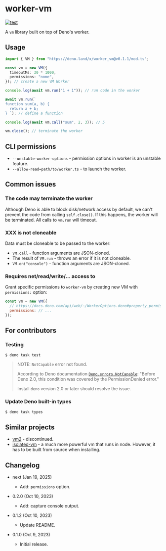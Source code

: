 # worker-vm

[![test](https://github.com/eight04/worker-vm/actions/workflows/test.yml/badge.svg)](https://github.com/eight04/worker-vm/actions/workflows/test.yml)

A `vm` library built on top of Deno's worker.

## Usage

```ts
import { VM } from "https://deno.land/x/worker_vm@v0.1.1/mod.ts";

const vm = new VM({
  timeoutMs: 30 * 1000,
  permissions: "none",
}); // create a new VM Worker

console.log(await vm.run("1 + 1")); // run code in the worker

await vm.run(`
function sum(a, b) {
  return a + b;
} `); // define a function

console.log(await vm.call("sum", 2, 3)); // 5

vm.close(); // terminate the worker
```

## CLI permissions

- `--unstable-worker-options` - permission options in worker is an unstable feature.
- `--allow-read=path/to/worker.ts` - to launch the worker.

## Common issues

### The code may terminate the worker

Although Deno is able to block disk/network access by default, we can't prevent the code from calling `self.close()`. If this happens, the worker will be terminated. All calls to `vm.run` will timeout.

### XXX is not cloneable

Data must be cloneable to be passed to the worker:

- `VM.call` - function arguments are JSON-cloned.
- The result of `VM.run` - throws an error if it is not cloneable.
- `VM.on("console")` - function arguments are JSON-cloned.

### Requires net/read/write/... access to

Grant specific permissions to `worker-vm` by creating new VM with `permissions:` option:

```js
const vm = new VM({
  // https://docs.deno.com/api/web/~/WorkerOptions.deno#property_permissions
  permissions: // ...
});
```

## For contributors

### Testing

```sh
$ deno task test
```

> NOTE: `NotCapable` error not found.
>
> According to Deno documentation [`Deno.errors.NotCapable`](https://docs.deno.com/api/deno/~/Deno.errors.NotCapable): "Before Deno 2.0, this condition was covered by the PermissionDenied error."
>
> Install `deno` version 2.0 or later should resolve the issue.

### Update Deno built-in types

```sh
$ deno task types
```

## Similar projects

- [vm2](https://www.npmjs.com/package/vm2) - discontinued.
- [isolated-vm](https://github.com/laverdet/isolated-vm) - a much more powerful vm that runs in node. However, it has to be built from source when installing.

## Changelog

- next (Jan 19, 2025)

  - Add: `permissions` option.

- 0.2.0 (Oct 10, 2023)

  - Add: capture console output.

- 0.1.2 (Oct 10, 2023)

  - Update README.

- 0.1.0 (Oct 9, 2023)

  - Initial release.
